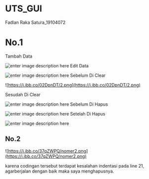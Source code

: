 # UTS_GUI
Fadlan Raka Satura_19104072


# No.1

Tambah Data

![enter image description here](https://i.ibb.co/X7LXpcq/Capture.png)
Edit Data

![enter image description here](https://i.ibb.co/P5cvzzt/1.png)
Sebelum Di Clear

![https://i.ibb.co/02DpnDT/2.png](https://i.ibb.co/02DpnDT/2.png)

Sesudah Di Clear

![enter image description here](https://i.ibb.co/HN3zgvP/2-1.png)
Sebelum Di Hapus

![enter image description here](https://i.ibb.co/X7LXpcq/Capture.png)
Setelah Di Hapus

![enter image description here](https://i.ibb.co/HN3zgvP/2-1.png)
## No.2

![https://i.ibb.co/37qZWPQ/nomer2.png](https://i.ibb.co/37qZWPQ/nomer2.png)


karena codingan tersebut terdapat kesalahan indentasi pada line 21, agarberjalan dengan baik maka saya menghapusnya.


